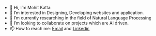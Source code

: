 - 👋 Hi, I’m Mohit Katta
- 👀 I’m interested in Designing, Developing websites and application.
- 🌱 I’m currently researching in the field of Natural Language Processing
- 💞️ I’m looking to collaborate on projects which are AI driven.
- 📫 How to reach me: [Email](mailto:mohit.kvs1@gmail.com) and [Linkedin](https://www.linkedin.com/in/mohit-katta/)

<!---
mk210/mk210 is a ✨ special ✨ repository because its `README.md` (this file) appears on your GitHub profile.
You can click the Preview link to take a look at your changes.
--->
